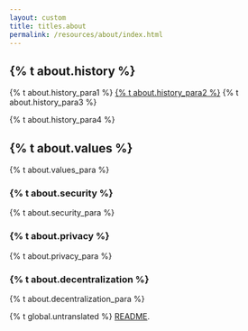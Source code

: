 ```yaml
---
layout: custom
title: titles.about
permalink: /resources/about/index.html
---
```


<div class="about-monero">
    <section class="container">
        <div class="row">
            <!-- left two-thirds block-->
            <div class="full col-xs-12">
                <div class="info-block text-adapt">
                    <div class="row center-xs">
                        <div class="col">
                            <h2>{% t about.history %}</h2>
                        </div>
                    </div>
                    <div>
                        <p>{% t about.history_para1 %} <a href="https://bitcointalk.org/index.php?topic=563821.0">{% t about.history_para2 %}</a> {% t about.history_para3 %}</p>
                        <p>{% t about.history_para4 %}</p>
                    </div>
                </div>
            </div>
            <!-- end right one-third block-->
        </div>
        <div class="row">
            <!-- left two-thirds block-->
            <div class="full col-xs-12">
                <div class="info-block text-adapt">
                    <div class="row center-xs">
                        <div class="col">
                            <h2>{% t about.values %}</h2>
                        </div>
                    </div>
                    <div>
                        <p>{% t about.values_para %}</p>
                        <h3>{% t about.security %}</h3>
                        <p>{% t about.security_para %}</p>
                        <h3>{% t about.privacy %}</h3>
                        <p>{% t about.privacy_para %}</p>
                        <h3>{% t about.decentralization %}</h3>
                        <p>{% t about.decentralization_para %}</p>
                    </div>
                </div>
            </div>
            <!-- end right one-third block-->
        </div>
    </section>
</div>

<div class="untranslated {% t about.translated %}">
    <p>{% t global.untranslated %} <a class="untranslated-link" href="https://github.com/monero-project/monero-site/blob/master/README.md">README</a>.</p>
</div>